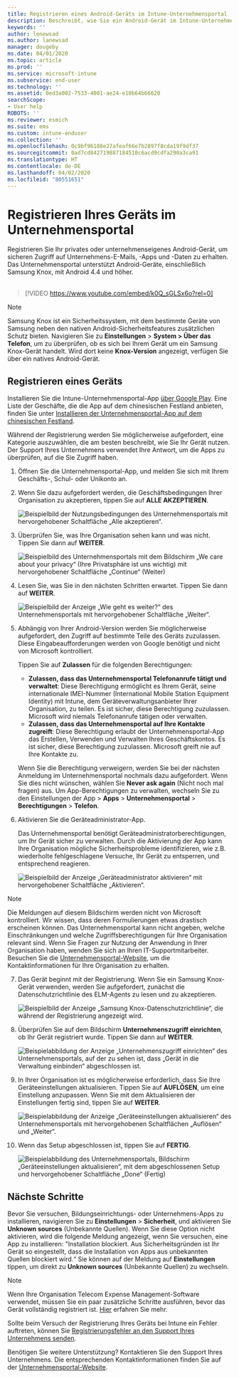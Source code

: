 ```yaml
---
title: Registrieren eines Android-Geräts im Intune-Unternehmensportal | Microsoft-Dokumentation
description: Beschreibt, wie Sie ein Android-Gerät im Intune-Unternehmensportal registrieren
keywords: ''
author: lenewsad
ms.author: lanewsad
manager: dougeby
ms.date: 04/01/2020
ms.topic: article
ms.prod: ''
ms.service: microsoft-intune
ms.subservice: end-user
ms.technology: ''
ms.assetid: 0ed3a002-7533-4001-ae24-e10b64b66620
searchScope:
- User help
ROBOTS: ''
ms.reviewer: esmich
ms.suite: ems
ms.custom: intune-enduser
ms.collection: ''
ms.openlocfilehash: 0c9bf96188e27afeaf66e7b2897f8cda19f9df37
ms.sourcegitcommit: 0ad7cd842719887184510c6acd9cdfa290a3ca91
ms.translationtype: HT
ms.contentlocale: de-DE
ms.lasthandoff: 04/02/2020
ms.locfileid: "80551651"
---
```

# <a name="enroll-your-device-with-company-portal"></a>Registrieren Ihres Geräts im Unternehmensportal  
Registrieren Sie Ihr privates oder unternehmenseigenes Android-Gerät, um sicheren Zugriff auf Unternehmens-E-Mails, -Apps und -Daten zu erhalten. Das Unternehmensportal unterstützt Android-Geräte, einschließlich Samsung Knox, mit Android 4.4 und höher.  
</br>
> [!VIDEO https://www.youtube.com/embed/k0Q_sGLSx6o?rel=0]

> [!NOTE]
> Samsung Knox ist ein Sicherheitssystem, mit dem bestimmte Geräte von Samsung neben den nativen Android-Sicherheitsfeatures zusätzlichen Schutz bieten. Navigieren Sie zu **Einstellungen** > **System > Über das Telefon**, um zu überprüfen, ob es sich bei Ihrem Gerät um ein Samsung Knox-Gerät handelt. Wird dort keine **Knox-Version** angezeigt, verfügen Sie über ein natives Android-Gerät.

## <a name="enroll-device"></a>Registrieren eines Geräts  
Installieren Sie die Intune-Unternehmensportal-App [über Google Play](https://play.google.com/store/apps/details?id=com.microsoft.windowsintune.companyportal). Eine Liste der Geschäfte, die die App auf dem chinesischen Festland anbieten, finden Sie unter [Installieren der Unternehmensportal-App auf dem chinesischen Festland](install-company-portal-android-china.md).    

Während der Registrierung werden Sie möglicherweise aufgefordert, eine Kategorie auszuwählen, die am besten beschreibt, wie Sie Ihr Gerät nutzen. Der Support Ihres Unternehmens verwendet Ihre Antwort, um die Apps zu überprüfen, auf die Sie Zugriff haben.  

1. Öffnen Sie die Unternehmensportal-App, und melden Sie sich mit Ihrem Geschäfts-, Schul- oder Unikonto an.  

2. Wenn Sie dazu aufgefordert werden, die Geschäftsbedingungen Ihrer Organisation zu akzeptieren, tippen Sie auf **ALLE AKZEPTIEREN**.  

   ![Beispielbild der Nutzungsbedingungen des Unternehmensportals mit hervorgehobener Schaltfläche „Alle akzeptieren“.](./media/accept-terms-1911.png)  


3. Überprüfen Sie, was Ihre Organisation sehen kann und was nicht. Tippen Sie dann auf **WEITER**.


    ![Beispielbild des Unternehmensportals mit dem Bildschirm „We care about your privacy“ (Ihre Privatsphäre ist uns wichtig) mit hervorgehobener Schaltfläche „Continue“ (Weiter)](./media/android-privacy-screen-1911.png)  
4. Lesen Sie, was Sie in den nächsten Schritten erwartet. Tippen Sie dann auf **WEITER**.  

    ![Beispielbild der Anzeige „Wie geht es weiter?“ des Unternehmensportals mit hervorgehobener Schaltfläche „Weiter“.](./media/android-whats-next-1911.png)  


5. Abhängig von Ihrer Android-Version werden Sie möglicherweise aufgefordert, den Zugriff auf bestimmte Teile des Geräts zuzulassen. Diese Eingabeaufforderungen werden von Google benötigt und nicht von Microsoft kontrolliert.  

    Tippen Sie auf **Zulassen** für die folgenden Berechtigungen:  
    * **Zulassen, dass das Unternehmensportal Telefonanrufe tätigt und verwaltet**: Diese Berechtigung ermöglicht es Ihrem Gerät, seine internationale IMEI-Nummer (International Mobile Station Equipment Identity) mit Intune, dem Geräteverwaltungsanbieter Ihrer Organisation, zu teilen. Es ist sicher, diese Berechtigung zuzulassen. Microsoft wird niemals Telefonanrufe tätigen oder verwalten.  
    * **Zulassen, dass das Unternehmensportal auf Ihre Kontakte zugreift**: Diese Berechtigung erlaubt der Unternehmensportal-App das Erstellen, Verwenden und Verwalten Ihres Geschäftskontos.  Es ist sicher, diese Berechtigung zuzulassen. Microsoft greift nie auf Ihre Kontakte zu. 

    Wenn Sie die Berechtigung verweigern, werden Sie bei der nächsten Anmeldung im Unternehmensportal nochmals dazu aufgefordert. Wenn Sie dies nicht wünschen, wählen Sie **Never ask again** (Nicht noch mal fragen) aus. Um App-Berechtigungen zu verwalten, wechseln Sie zu den Einstellungen der App > **Apps** > **Unternehmensportal** > **Berechtigungen** > **Telefon**.  

6. Aktivieren Sie die Geräteadministrator-App. 

    Das Unternehmensportal benötigt Geräteadministratorberechtigungen, um Ihr Gerät sicher zu verwalten. Durch die Aktivierung der App kann Ihre Organisation mögliche Sicherheitsprobleme identifizieren, wie z.B. wiederholte fehlgeschlagene Versuche, Ihr Gerät zu entsperren, und entsprechend reagieren.  

    ![Beispielbild der Anzeige „Geräteadministrator aktivieren“ mit hervorgehobener Schaltfläche „Aktivieren“.](./media/activate-device-administrator-1911.png)  

> [!NOTE]
> Die Meldungen auf diesem Bildschirm werden nicht von Microsoft kontrolliert. Wir wissen, dass deren Formulierungen etwas drastisch erscheinen können. Das Unternehmensportal kann nicht angeben, welche Einschränkungen und welche Zugriffsberechtigungen für Ihre Organisation relevant sind. Wenn Sie Fragen zur Nutzung der Anwendung in Ihrer Organisation haben, wenden Sie sich an Ihren IT-Supportmitarbeiter. Besuchen Sie die [Unternehmensportal-Website](https://go.microsoft.com/fwlink/?linkid=2010980), um die Kontaktinformationen für Ihre Organisation zu erhalten.  


7. Das Gerät beginnt mit der Registrierung. Wenn Sie ein Samsung Knox-Gerät verwenden, werden Sie aufgefordert, zunächst die Datenschutzrichtlinie des ELM-Agents zu lesen und zu akzeptieren.   

    ![Beispielbild der Anzeige „Samsung Knox-Datenschutzrichtlinie“, die während der Registrierung angezeigt wird.](./media/and-enroll-7-knox-privacy-policy.png)  

8. Überprüfen Sie auf dem Bildschirm **Unternehmenszugriff einrichten**, ob Ihr Gerät registriert wurde. Tippen Sie dann auf **WEITER**.  

    ![Beispielabbildung der Anzeige „Unternehmenszugriff einrichten“ des Unternehmensportals, auf der zu sehen ist, dass „Gerät in die Verwaltung einbinden“ abgeschlossen ist.](./media/update-settings-1911.png)  

9. In Ihrer Organisation ist es möglicherweise erforderlich, dass Sie Ihre Geräteeinstellungen aktualisieren. Tippen Sie auf **AUFLÖSEN**, um eine Einstellung anzupassen. Wenn Sie mit dem Aktualisieren der Einstellungen fertig sind, tippen Sie auf **WEITER**.  

   ![Beispielabbildung der Anzeige „Geräteeinstellungen aktualisieren“ des Unternehmensportals mit hervorgehobenen Schaltflächen „Auflösen“ und „Weiter“.](./media/resolve-settings-1911.png)  

10. Wenn das Setup abgeschlossen ist, tippen Sie auf **FERTIG**.    

    ![Beispielabbildung des Unternehmensportals, Bildschirm „Geräteeinstellungen aktualisieren“, mit dem abgeschlossenen Setup und hervorgehobener Schaltfläche „Done“ (Fertig)](./media/android-enrollment-done-1911.png) 

## <a name="next-steps"></a>Nächste Schritte  

Bevor Sie versuchen, Bildungseinrichtungs- oder Unternehmens-Apps zu installieren, navigieren Sie zu **Einstellungen** > **Sicherheit**, und aktivieren Sie **Unknown sources** (Unbekannte Quellen). Wenn Sie diese Option nicht aktivieren, wird die folgende Meldung angezeigt, wenn Sie versuchen, eine App zu installieren: "Installation blockiert. Aus Sicherheitsgründen ist Ihr Gerät so eingestellt, dass die Installation von Apps aus unbekannten Quellen blockiert wird.“ Sie können auf der Meldung auf **Einstellungen** tippen, um direkt zu **Unknown sources** (Unbekannte Quellen) zu wechseln.  

> [!Note]
> Wenn Ihre Organisation Telecom Expense Management-Software verwendet, müssen Sie ein paar zusätzliche Schritte ausführen, bevor das Gerät vollständig registriert ist. [Hier](enroll-your-device-with-telecom-expense-management-android.md) erfahren Sie mehr.

Sollte beim Versuch der Registrierung Ihres Geräts bei Intune ein Fehler auftreten, können Sie [Registrierungsfehler an den Support Ihres Unternehmens senden](send-logs-to-your-it-admin-by-email-android.md).  

Benötigen Sie weitere Unterstützung? Kontaktieren Sie den Support Ihres Unternehmens. Die entsprechenden Kontaktinformationen finden Sie auf der [Unternehmensportal-Website](https://go.microsoft.com/fwlink/?linkid=2010980).  